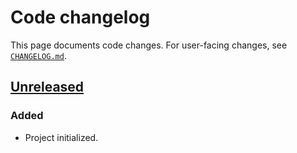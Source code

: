 <!-- Keep a Changelog guide -> https://keepachangelog.com -->

# Code changelog

This page documents code changes.
For user-facing changes, see [`CHANGELOG.md`][_-1].


  [_-1]: ./CHANGELOG.md


## [Unreleased]

### Added

* Project initialized.


  [Unreleased]: https://github.com/InSyncWithFoo/reveal-type-for-pycharm/commits
